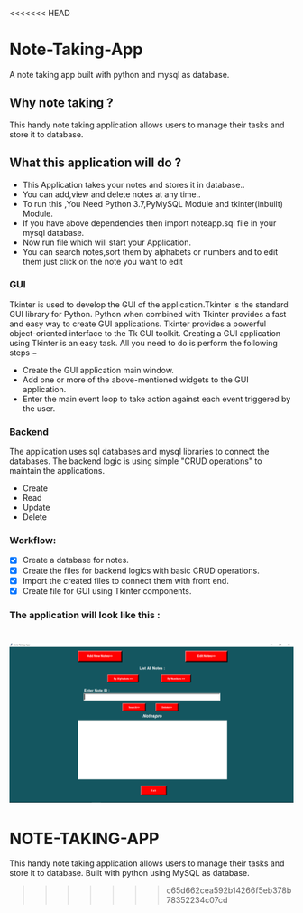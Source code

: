 <<<<<<< HEAD
# Note-Taking-App
A note taking app built with python and mysql as database.

## Why note taking ?
This handy note taking application allows users to manage their tasks and store it to database.

## What this application will do ?
- This Application takes your notes and stores it in database..
- You can add,view and delete notes at any time..
- To run this ,You Need Python 3.7,PyMySQL Module and tkinter(inbuilt) Module.
- If you have above dependencies then import noteapp.sql file in your mysql database.
- Now run file which will start your Application.
- You can search notes,sort them by alphabets or numbers and to edit them just click on the note you want to edit

### GUI
Tkinter is used to develop the GUI of the application.Tkinter is the standard GUI library for Python. Python when combined with Tkinter provides a fast and easy way to create GUI applications. Tkinter provides a powerful object-oriented interface to the Tk GUI toolkit.
Creating a GUI application using Tkinter is an easy task. All you need to do is perform the following steps −
* Create the GUI application main window.
* Add one or more of the above-mentioned widgets to the GUI application.
* Enter the main event loop to take action against each event triggered by the user.

### Backend
The application uses sql databases and mysql libraries to connect the databases.
The backend logic is using simple "CRUD operations" to maintain the applications.
- Create
- Read
- Update
- Delete

### Workflow:
- [x] Create a database for notes.
- [x] Create the files for backend logics with basic CRUD operations.
- [x] Import the created files to connect them with front end.
- [x] Create file for GUI using Tkinter components.

### The application will look like this :
![app ui](https://github.com/ShubhamPy/Note-Taking-App/blob/master/app-ui.png?raw=true)
=======
# NOTE-TAKING-APP
This handy note taking application allows users to manage their tasks and store it to database. Built with python using MySQL as database.
>>>>>>> c65d662cea592b14266f5eb378b78352234c07cd
